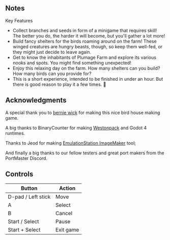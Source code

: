 ## Notes

Key Features
- Collect branches and seeds in form of a minigame that requires skill! The better you do, the harder it will become, but you'll gather a lot more!
- Build fancy shelters for the birds roaming around on the farm! These winged creatures are hungry beasts, though, so keep them well-fed, or they might just decide to leave again.
- Get to know the inhabitants of Plumage Farm and explore its various nooks and spots. You might find something unexpected!
- Enjoy this relaxing day on the farm. How many shelters can you build? How many birds can you provide for?
- This is a short experience, intended to be finished in under an hour. But there is good reason to play it a few times. 🙂

## Acknowledgments

A special thank you to [bernie wick](https://partnano.itch.io/a-story-about-birds) for making this nice bird house making game.

A big thanks to BinaryCounter for making [Westonpack](https://github.com/binarycounter/Westonpack/wiki) and Godot 4 runtimes.

Thanks to Jeod for making [EmulationStation ImageMaker](https://github.com/JeodC/EmulationStation-ImageMaker) tool;

And finally a big thanks to our fellow testers and great port makers from the PortMaster Discord.

## Controls

| Button | Action |
|--|--| 
|D-pad / Left stick|Move|
|A|Select|
|B|Cancel|
|Start / Select|Pause |
|Start + Select|Exit game|



